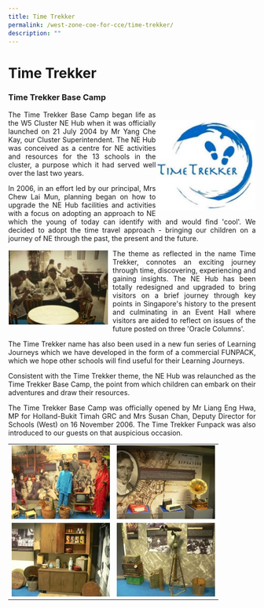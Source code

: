 ```yaml
---
title: Time Trekker
permalink: /west-zone-coe-for-cce/time-trekker/
description: ""
---
```

# Time Trekker

### Time Trekker Base Camp

<img src="/images/West%20Zone%20COE%20for%20CCE/time_trekker.jpg"
     style="width:40%; float:right; padding: 20px 1px 1px 1px;">

<p style="text-align: justify;">The Time Trekker Base Camp began life as the W5 Cluster NE Hub when it was officially launched on 21 July 2004 by Mr Yang Che Kay, our Cluster Superintendent. The NE Hub was conceived as a centre for NE activities and resources for the 13 schools in the cluster, a purpose which it had served well over the last two years.</p>

<p style="text-align: justify;">In 2006, in an effort led by our principal, Mrs Chew Lai Mun, planning began on how to upgrade the NE Hub facilities and activities with a focus on adopting an approach to NE which the young of today can identify with and would find 'cool'. We decided to adopt the time travel approach - bringing our children on a journey of NE through the past, the present and the future.</p>


<img src="/images/West%20Zone%20COE%20for%20CCE/p1100610.jpg"
     style="width:40%; float:left; padding: 2px 10px 1px 1px;">

<p style="text-align: justify;">The theme as reflected in the name Time Trekker, connotes an exciting journey through time, discovering, experiencing and gaining insights. The NE Hub has been totally redesigned and upgraded to bring visitors on a brief journey through key points in Singapore's history to the present and culminating in an Event Hall where visitors are aided to reflect on issues of the future posted on three 'Oracle Columns'.</p>

<p style="text-align: justify;">The Time Trekker name has also been used in a new fun series of Learning Journeys which we have developed in the form of a commercial FUNPACK, which we hope other schools will find useful for their Learning Journeys.</p>

<p style="text-align: justify;">Consistent with the Time Trekker theme, the NE Hub was relaunched as the Time Trekker Base Camp, the point from which children can embark on their adventures and draw their resources.</p>

<p style="text-align: justify;">The Time Trekker Base Camp was officially opened by Mr Liang Eng Hwa, MP for Holland-Bukit Timah GRC and Mrs Susan Chan, Deputy Director for Schools (West) on 16 November 2006. The Time Trekker Funpack was also introduced to our guests on that auspicious occasion.</p>

|   |   |
|---|---|
|  ![](/images/West%20Zone%20COE%20for%20CCE/p1100604.jpg) | ![](/images/West%20Zone%20COE%20for%20CCE/p1100608.jpg)  |
|![](/images/West%20Zone%20COE%20for%20CCE/p1100616.jpg)   | ![](/images/West%20Zone%20COE%20for%20CCE/p1100615.jpg)  |